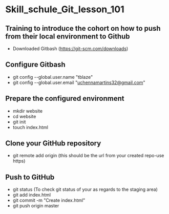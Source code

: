 # Skill_schule_Git_lesson_101  
## Training to introduce the cohort on how to push from their local environment to Github  
- Downloaded Gitbash (https://git-scm.com/downloads)
## Configure Gitbash  
- git config --global.user.name "tblaze"
- git config --global.user.email "uchennamartins32@gmail.com"
## Prepare the configured environment  
- mkdir website
- cd website
- git init
- touch index.html  
## Clone your GitHub repository  
- git remote add origin <url> (this should be the url from your created repo-use https)
## Push to GitHub  
- git status (To check git status of your as regards to the staging area)
- git add index.html
- git commit -m "Create index.html"
- git push origin master
  





